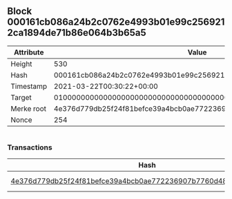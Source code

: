 ## Block 000161cb086a24b2c0762e4993b01e99c2569212ca1894de71b86e064b3b65a5

Attribute | Value
--- | ---
Height | 530
Hash | 000161cb086a24b2c0762e4993b01e99c2569212ca1894de71b86e064b3b65a5
Timestamp | 2021-03-22T00:30:22+00:00
Target | 0100000000000000000000000000000000000000000000000000000000000000
Merke root | 4e376d779db25f24f81befce39a4bcb0ae772236907b7760d48e50a3571a4355
Nonce | 254

```

```

### Transactions

Hash | Amount
--- | ---
[4e376d779db25f24f81befce39a4bcb0ae772236907b7760d48e50a3571a4355](4e376d779db25f24f81befce39a4bcb0ae772236907b7760d48e50a3571a4355.md) | 10.00000000 SKEPTI 
